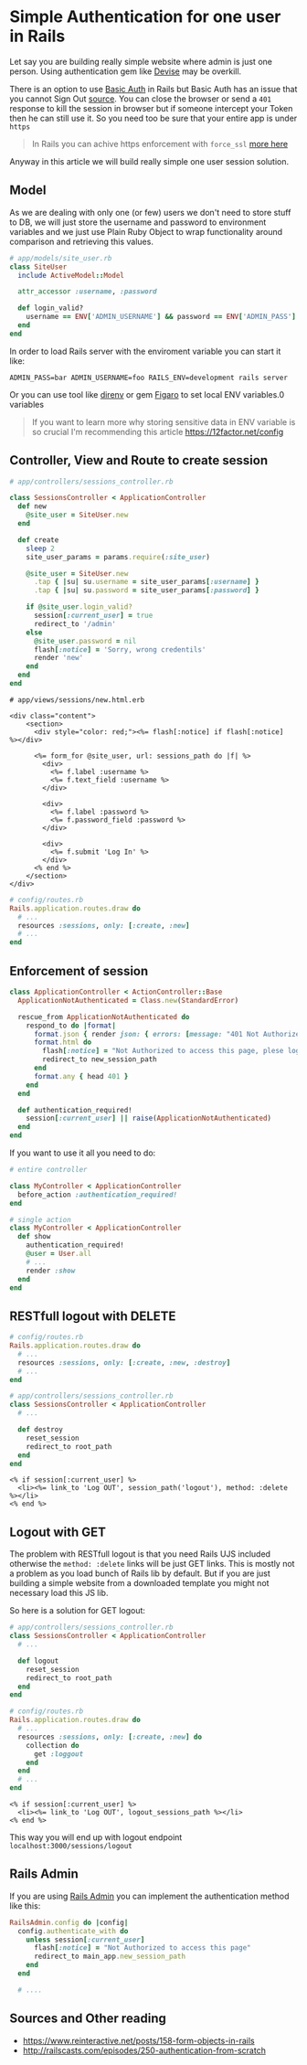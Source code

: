 # Simple Authentication for one user in Rails

Let say you are building really simple website where admin is just one
person. Using authentication gem like
[Devise](https://github.com/plataformatec/devise) may be overkill.

There is an option to use [Basic Auth](http://api.rubyonrails.org/classes/ActionController/HttpAuthentication/Basic.html) in Rails
but Basic Auth has an issue that you cannot Sign Out
[source](http://stackoverflow.com/questions/233507/how-to-log-out-user-from-web-site-using-basic-authentication). You can close the browser
or send a `401` response to kill the session in browser but if someone
intercept your Token then he can still use it. So you need too be sure
that your entire app is under `https`

> In Rails you can achive https enforcement with `force_ssl` [more here](http://www.eq8.eu/blogs/14-config-force_ssl-is-different-than-controller-force_ssl)

Anyway in this article we will build really simple one user session
solution.

## Model

As we are dealing with only one (or few) users we don't need to store stuff to DB,
we will just store the username
and password to environment variables and we just use Plain Ruby Object
to wrap functionality around comparison and retrieving this values.

```ruby
# app/models/site_user.rb
class SiteUser
  include ActiveModel::Model

  attr_accessor :username, :password

  def login_valid?
    username == ENV['ADMIN_USERNAME'] && password == ENV['ADMIN_PASS']
  end
end
```

In order to load Rails server with the enviroment variable you can
 start it like:

 `ADMIN_PASS=bar ADMIN_USERNAME=foo RAILS_ENV=development rails server`

Or you can use tool like [direnv](http://direnv.net/) or gem [Figaro](https://github.com/laserlemon/figaro) to set local ENV variables.0
variables

> If you want to learn more why storing sensitive data in ENV variable
> is so crucial I'm recommending this article  https://12factor.net/config


## Controller, View and Route to create session

```ruby
# app/controllers/sessions_controller.rb

class SessionsController < ApplicationController
  def new
    @site_user = SiteUser.new
  end

  def create
    sleep 2
    site_user_params = params.require(:site_user)

    @site_user = SiteUser.new
      .tap { |su| su.username = site_user_params[:username] }
      .tap { |su| su.password = site_user_params[:password] }

    if @site_user.login_valid?
      session[:current_user] = true
      redirect_to '/admin'
    else
      @site_user.password = nil
      flash[:notice] = 'Sorry, wrong credentils'
      render 'new'
    end
  end
end
```

```erb
# app/views/sessions/new.html.erb

<div class="content">
    <section>
      <div style="color: red;"><%= flash[:notice] if flash[:notice]  %></div>

      <%= form_for @site_user, url: sessions_path do |f| %>
        <div>
          <%= f.label :username %>
          <%= f.text_field :username %>
        </div>

        <div>
          <%= f.label :password %>
          <%= f.password_field :password %>
        </div>

        <div>
          <%= f.submit 'Log In' %>
        </div>
      <% end %>
    </section>
</div>
```

```ruby
# config/routes.rb
Rails.application.routes.draw do
  # ...
  resources :sessions, only: [:create, :new]
  # ...
end
```

## Enforcement of session

```ruby
class ApplicationController < ActionController::Base
  ApplicationNotAuthenticated = Class.new(StandardError)

  rescue_from ApplicationNotAuthenticated do
    respond_to do |format|
      format.json { render json: { errors: [message: "401 Not Authorized"] }, status: 401 }
      format.html do
        flash[:notice] = "Not Authorized to access this page, plese log in"
        redirect_to new_session_path
      end
      format.any { head 401 }
    end
  end

  def authentication_required!
    session[:current_user] || raise(ApplicationNotAuthenticated)
  end
end
```

If you want to use it all you need to do:

```ruby
# entire controller

class MyController < ApplicationController
  before_action :authentication_required!
end

# single action
class MyController < ApplicationController
  def show
    authentication_required!
    @user = User.all
    # ...
    render :show
  end
end
```

##  RESTfull logout with DELETE

```ruby
# config/routes.rb
Rails.application.routes.draw do
  # ...
  resources :sessions, only: [:create, :new, :destroy]
  # ...
end
```

```ruby
# app/controllers/sessions_controller.rb
class SessionsController < ApplicationController
  # ...

  def destroy
    reset_session
    redirect_to root_path
  end
end
```

```erb
<% if session[:current_user] %>
  <li><%= link_to 'Log OUT', session_path('logout'), method: :delete %></li>
<% end %>
```

##  Logout with GET

The problem with RESTfull logout is that you need Rails UJS included
otherwise the `method: :delete` links will be just GET links. This is
mostly not a problem as you load bunch of Rails lib by default. But if
you are just building a simple website from a downloaded template you
might not necessary load this JS lib.

So here is a solution for GET logout:


```ruby
# app/controllers/sessions_controller.rb
class SessionsController < ApplicationController
  # ...

  def logout
    reset_session
    redirect_to root_path
  end
end
```

```ruby
# config/routes.rb
Rails.application.routes.draw do
  # ...
  resources :sessions, only: [:create, :new] do
    collection do
      get :loggout
    end
  end
  # ...
end
```

```erb
<% if session[:current_user] %>
  <li><%= link_to 'Log OUT', logout_sessions_path %></li>
<% end %>
```

This way you will end up with logout endpoint `localhost:3000/sessions/logout`

## Rails Admin

If you are using [Rails Admin](https://github.com/sferik/rails_admin)
you can implement the authentication method like this:


```ruby
RailsAdmin.config do |config|
  config.authenticate_with do
    unless session[:current_user]
      flash[:notice] = "Not Authorized to access this page"
      redirect_to main_app.new_session_path
    end
  end

  # ....
```

## Sources and Other reading

* https://www.reinteractive.net/posts/158-form-objects-in-rails
* http://railscasts.com/episodes/250-authentication-from-scratch

